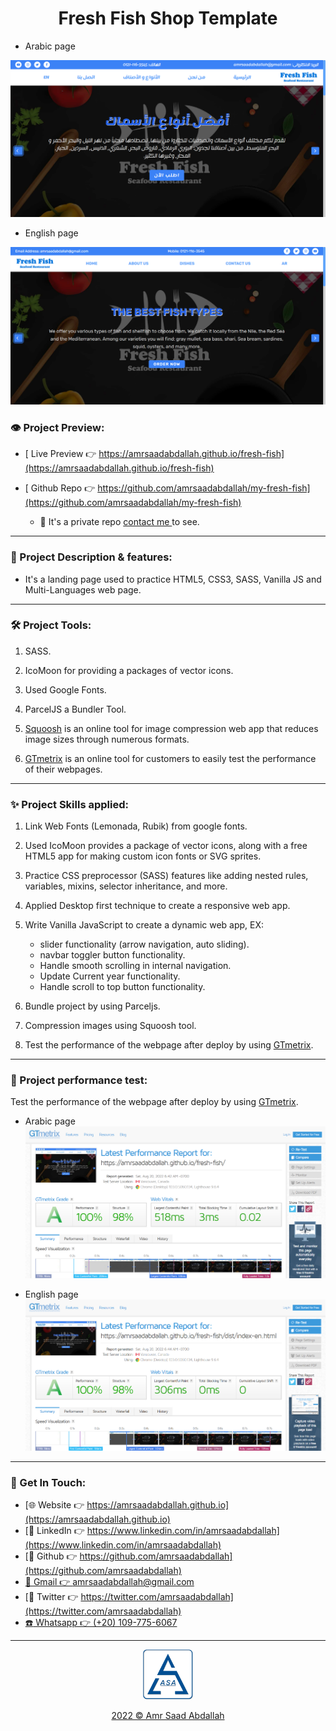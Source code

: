 <h1 align="center">  Fresh Fish Shop Template </h1>


- Arabic page
<a href="https://amrsaadabdallah.github.io/fresh-fish" target="_blank">
    <img src="./info/fresh-fish-ar.png" alt="fresh-fish Project viewport Image">
 </a>

- English page
<a href="https://amrsaadabdallah.github.io/fresh-fish/dist/index-en.html" target="_blank">
<img src="./info/fresh-fish-en.png" alt="fresh-fish Project viewport Image">
</a>


### 👁️ Project Preview:

- [ Live Preview 👉 https://amrsaadabdallah.github.io/fresh-fish](https://amrsaadabdallah.github.io/fresh-fish)


- [ Github Repo 👉 https://github.com/amrsaadabdallah/my-fresh-fish](https://github.com/amrsaadabdallah/my-fresh-fish)
    - 🚩 It's a private repo <a target="_blank" href="mailto:amrsaadabdallah@gmail.com">contact me </a>to see.

---

### 📝 Project Description & features:

- It's a landing page used to practice HTML5, CSS3, SASS, Vanilla JS and Multi-Languages web page.

---

### 🛠️ Project Tools:

1. SASS.

1. IcoMoon for providing a packages of vector icons.

1. Used Google Fonts.

1. ParcelJS a Bundler Tool.

1. [Squoosh](https://squoosh.app/) is an online tool for image compression web app that reduces image sizes through numerous formats.

1. [GTmetrix](https://gtmetrix.com/) is an online tool for customers to easily test the performance of their webpages.

---

### :sparkles: Project Skills applied:

1. Link Web Fonts (Lemonada, Rubik) from google fonts.

1. Used IcoMoon provides a package of vector icons, along with a free HTML5 app for making custom icon fonts or SVG sprites.

1. Practice CSS preprocessor (SASS) features like adding nested rules, variables, mixins, selector inheritance, and more.

1. Applied Desktop first technique to create a responsive web app.

1. Write Vanilla JavaScript to create a dynamic web app, EX:

   - slider functionality (arrow navigation, auto sliding).
   - navbar toggler button functionality.
   - Handle smooth scrolling in internal navigation.
   - Update Current year functionality.
   - Handle scroll to top button functionality.

1. Bundle project by using Parceljs.

1. Compression images using Squoosh tool.

1. Test the performance of the webpage after deploy by using [GTmetrix](https://gtmetrix.com/).

---

### 🧪 Project performance test:

Test the performance of the webpage after deploy by using [GTmetrix](https://gtmetrix.com/).

- Arabic page
![Home page performane result](info/fresh-fish-ar-performance.png)


- English page
![Home page performane result](info/fresh-fish-en-performance.png)


---

### 👋 Get In Touch:

- [🌐 Website 👉 https://amrsaadabdallah.github.io](https://amrsaadabdallah.github.io)
- [👔 LinkedIn 👉 https://www.linkedin.com/in/amrsaadabdallah](https://www.linkedin.com/in/amrsaadabdallah)
- [🌟 Github 👉 https://github.com/amrsaadabdallah](https://github.com/amrsaadabdallah)
- [📧 Gmail 👉 amrsaadabdallah@gmail.com](mailto:amrsaadabdallah@gmail.com)
- [🐤 Twitter 👉 https://twitter.com/amrsaadabdallah](https://twitter.com/amrsaadabdallah)
- [:phone: Whatsapp 👉 (+20) 109-775-6067](https://api.whatsapp.com/send/?phone=%2B2001097756067&text&type=phone_number&app_absent=0)

---

<div align="center">
<a target="_blank" href="https://amrsaadabdallah.github.io">
<img  src="./info/asa-logo.svg" alt="asa logo" width="80px">
<p style="margin-bottom:0"> 2022 &copy; Amr Saad Abdallah </p>
</a>
</div>
